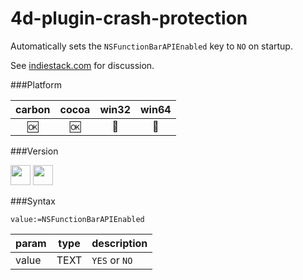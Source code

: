 # 4d-plugin-crash-protection

Automatically sets the ``NSFunctionBarAPIEnabled`` key to ``NO`` on startup. 

See [indiestack.com](http://indiestack.com/2016/12/touch-bar-crash-protection/) for discussion.

###Platform

| carbon | cocoa | win32 | win64 |
|:------:|:-----:|:---------:|:---------:|
|🆗|🆗|🚫|🚫|

###Version

<img src="https://cloud.githubusercontent.com/assets/1725068/18940649/21945000-8645-11e6-86ed-4a0f800e5a73.png" width="32" height="32" /> <img src="https://cloud.githubusercontent.com/assets/1725068/18940648/2192ddba-8645-11e6-864d-6d5692d55717.png" width="32" height="32" />

###Syntax

```
value:=NSFunctionBarAPIEnabled 
```

param|type|description
------------|------|----
value|TEXT|``YES`` or ``NO``
